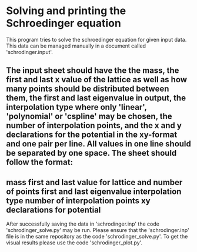 # Solving and printing the Schroedinger equation

This program tries to solve the schroedinger equation for given input data. This data can be managed manually in a document called 'schrodinger.input'.

The input sheet should have the the mass, the first and last x value of the lattice as well as how many points should be distributed between them, the first and last eigenvalue in output, the interpolation type where only 'linear', 'polynomial' or 'cspline' may be chosen, the number of interpolation points, and the x and y declarations for the potential in the xy-format and one pair per line. All values in one line should be separated by one space.
The sheet should follow the format:
----------------------------------------------------
mass
first and last value for lattice and number of points
first and last eigenvalue
interpolation type
number of interpolation points
xy declarations for potential
----------------------------------------------------

After successfully saving the data in 'schrodinger.inp' the code 'schrodinger_solve.py' may be run. Please ensure that the 'schrodinger.inp' file is in the same repository as the code 'schrodinger_solve.py'.
To get the visual results please use the code 'schrodinger_plot.py'.
